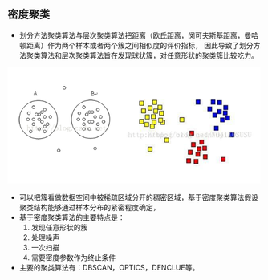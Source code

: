 ## 密度聚类

* 划分方法聚类算法与层次聚类算法把距离（欧氏距离，闵可夫斯基距离，曼哈顿距离）作为两个样本或者两个簇之间相似度的评价指标，
因此导致了划分方法聚类算法和层次聚类算法旨在发现球状簇，对任意形状的聚类簇比较吃力。

![](readme/球状簇_任意簇.png)

* 可以把簇看做数据空间中被稀疏区域分开的稠密区域，基于密度聚类算法假设聚类结构能够通过样本分布的紧密程度确定，
* 基于密度聚类算法的主要特点是：
    1. 发现任意形状的簇
    2. 处理噪声
    3. 一次扫描
    4. 需要密度参数作为终止条件
* 主要的聚类算法有：DBSCAN，OPTICS，DENCLUE等。


